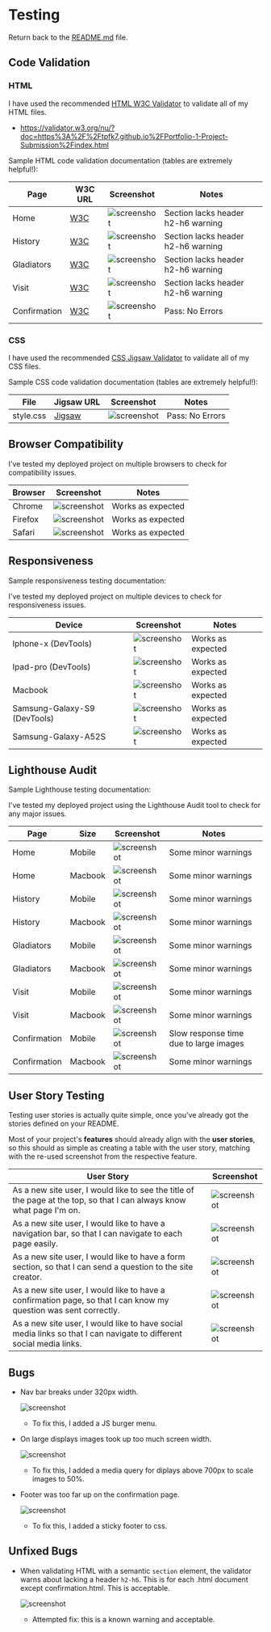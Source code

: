 # Testing

Return back to the [README.md](README.md) file.



## Code Validation


### HTML

I have used the recommended [HTML W3C Validator](https://validator.w3.org) to validate all of my HTML files.

- https://validator.w3.org/nu/?doc=https%3A%2F%2Ftpfk7.github.io%2FPortfolio-1-Project-Submission%2Findex.html

Sample HTML code validation documentation (tables are extremely helpful!):

| Page | W3C URL | Screenshot | Notes |
| --- | --- | --- | --- |
| Home | [W3C](https://validator.w3.org/nu/?doc=https%3A%2F%2Ftpfk7.github.io%2FPortfolio-1-Project-Submission%2F) | ![screenshot](documentation/validator/index-test.png) | Section lacks header h2-h6 warning |
| History | [W3C](https://validator.w3.org/nu/?doc=https%3A%2F%2Ftpfk7.github.io%2FPortfolio-1-Project-Submission%2Fhistory.html) | ![screenshot](documentation/validator/history-test.png) | Section lacks header h2-h6 warning |
| Gladiators | [W3C](https://tpfk7.github.io/Portfolio-1-Project-Submission/gladiators.html) | ![screenshot](documentation/validator/gladiator-test.png) | Section lacks header h2-h6 warning |
| Visit | [W3C](https://tpfk7.github.io/Portfolio-1-Project-Submission/visit.html) | ![screenshot](documentation/validator/visit-test.png) | Section lacks header h2-h6 warning |
| Confirmation | [W3C](https://tpfk7.github.io/Portfolio-1-Project-Submission/confirmation.html?fname=tom&lname=k&email=tt%40gmail.com&topic=colosseum&question=How+old+is+it%3F) | ![screenshot](documentation/validator/confirmation-test.png) | Pass: No Errors |


### CSS

I have used the recommended [CSS Jigsaw Validator](https://jigsaw.w3.org/css-validator) to validate all of my CSS files.

Sample CSS code validation documentation (tables are extremely helpful!):

| File | Jigsaw URL | Screenshot | Notes |
| --- | --- | --- | --- |
| style.css | [Jigsaw](https://jigsaw.w3.org/css-validator/validator) | ![screenshot](documentation/validator/css-test.png) | Pass: No Errors |

## Browser Compatibility

I've tested my deployed project on multiple browsers to check for compatibility issues.

| Browser | Screenshot | Notes |
| --- | --- | --- |
| Chrome | ![screenshot](documentation/browsers/chrome-test.png) | Works as expected |
| Firefox | ![screenshot](documentation/browsers/firefox-test.png) | Works as expected |
| Safari | ![screenshot](documentation/browsers/safari-test.png) | Works as expected |

## Responsiveness

Sample responsiveness testing documentation:

I've tested my deployed project on multiple devices to check for responsiveness issues.

| Device | Screenshot | Notes |
| --- | --- | --- |
| Iphone-x (DevTools) | ![screenshot](documentation/responsiveness/iphone-x.png) | Works as expected |
| Ipad-pro (DevTools) | ![screenshot](documentation/responsiveness/ipad-pro.png) | Works as expected |
| Macbook | ![screenshot](documentation/responsiveness/macbook.png) | Works as expected |
| Samsung-Galaxy-S9 (DevTools)| ![screenshot](documentation/responsiveness/galaxy-s9.png) | Works as expected |
| Samsung-Galaxy-A52S| ![screenshot](documentation/responsiveness/galaxy-a52s-5g.png) | Works as expected |


## Lighthouse Audit

Sample Lighthouse testing documentation:

I've tested my deployed project using the Lighthouse Audit tool to check for any major issues.

| Page | Size | Screenshot | Notes |
| --- | --- | --- | --- |
| Home | Mobile | ![screenshot](documentation/lighthouse-performance/index-mobile-performance.png) | Some minor warnings |
| Home | Macbook | ![screenshot](documentation/lighthouse-performance/index-macbook-performance.png) | Some minor warnings |
| History | Mobile | ![screenshot](documentation/lighthouse-performance/history-mobile-performance.png) | Some minor warnings |
| History | Macbook | ![screenshot](documentation/lighthouse-performance/hitstory-macbook-performance.png) | Some minor warnings |
| Gladiators | Mobile | ![screenshot](documentation/lighthouse-performance/gladiator-mobile-performance.png) | Some minor warnings |
| Gladiators | Macbook | ![screenshot](documentation/lighthouse-performance/gladiator-macbook-performance.png) | Some minor warnings |
| Visit | Mobile | ![screenshot](documentation/lighthouse-performance/visit-mobile-performance.png) | Some minor warnings |
| Visit | Macbook | ![screenshot](documentation/lighthouse-performance/visit-macbook-performance.png) | Some minor warnings |
| Confirmation | Mobile | ![screenshot](documentation/lighthouse-performance/confirmation-mobile-performance.png) | Slow response time due to large images |
| Confirmation | Macbook | ![screenshot](documentation/lighthouse-performance/confirmation-macbook-performance.png) | Some minor warnings |


## User Story Testing

Testing user stories is actually quite simple, once you've already got the stories defined on your README.

Most of your project's **features** should already align with the **user stories**,
so this should as simple as creating a table with the user story, matching with the re-used screenshot
from the respective feature.

| User Story | Screenshot |
| --- | --- |
| As a new site user, I would like to see the title of the page at the top, so that I can always know what page I'm on. | ![screenshot](documentation/user-stories/title-user.png) |
| As a new site user, I would like to have a navigation bar, so that I can navigate to each page easily. | ![screenshot](documentation/user-stories/navbar-user.png) |
| As a new site user, I would like to have a form section, so that I can send a question to the site creator. | ![screenshot](documentation/user-stories/form-user.png) |
| As a new site user, I would like to have a confirmation page, so that I can know my question was sent correctly. | ![screenshot](documentation/user-stories/confirmation-user.png) |
| As a new site user, I would like to have social media links so that I can navigate to different social media links. | ![screenshot](documentation/user-stories/footer-use.png) |


## Bugs

- Nav bar breaks under 320px width.

    ![screenshot](documentation/bugs/bug-nav.png)

    - To fix this, I added a JS burger menu.

- On large displays images took up too much screen width.

    ![screenshot](documentation/bugs/bug-image.png)

    - To fix this, I added a media query for diplays above 700px to scale images to 50%.

- Footer was too far up on the confirmation page.

    ![screenshot](documentation/bugs/bug-footer.png)

    - To fix this, I added a sticky footer to css.

## Unfixed Bugs

- When validating HTML with a semantic `section` element, the validator warns about lacking a header `h2-h6`. This is for each .html document except confirmation.html. This is acceptable.

    ![screenshot](documentation/validator/gladiator-test.png)

    - Attempted fix: this is a known warning and acceptable.


